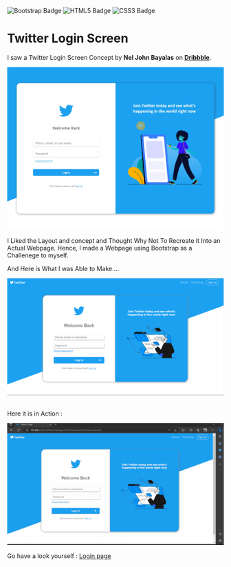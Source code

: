 ![Bootstrap Badge](https://img.shields.io/badge/Bootstrap-7952B3?logo=bootstrap&logoColor=fff&style=for-the-badge)
![HTML5 Badge](https://img.shields.io/badge/HTML5-E34F26?logo=html5&logoColor=fff&style=for-the-badge)
![CSS3 Badge](https://img.shields.io/badge/CSS3-1572B6?logo=css3&logoColor=fff&style=for-the-badge) 


# Twitter Login Screen

I saw a Twitter Login Screen Concept by **Nel John Bayalas** on [**Dribbble**](https://dribbble.com/shots/15009688-Twitter-Login-Page-Redesign). 

![Twitter Login Redesigned by Nel John Bayalas](repo-images/concept.png)

I Liked the Layout and concept and Thought Why Not To Recreate it Into an Actual Webpage.
Hence, I made a Webpage using Bootstrap as a Challenege to myself.

And Here is What I was Able to Make....

![Twitter Login Page I Made](repo-images/whatimade.png)

<br>Here it is in Action :

![GIF Showing the Working Page](repo-images/working.gif)

Go have a look yourself : [Login page](https://aryanshdev.github.io/Twitter-Login/)